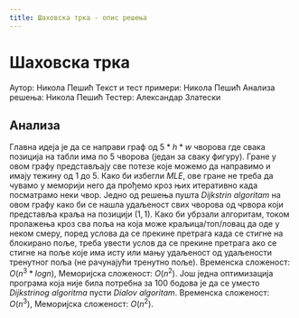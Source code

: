 ```yaml
---
title: Шаховска трка - опис решења
---
```


# Шаховска трка

Аутор: Никола Пешић
Текст и тест примери: Никола Пешић
Анализа решења: Никола Пешић
Тестер: Александар Златески

## Анализа

Главна идеја је да се направи граф од $5*h*w$ чворова где свака позиција на табли има по 5 чворова (један за сваку фигуру). Гране у овом графу представљају све потезе које можемо да направимо и имају тежину од 1 до 5. Како би избегли $MLE$, ове гране не треба да чувамо у меморији него да прођемо кроз њих итеративно када посматрамо неки чвор.
Једно од решења пушта $Dijkstrin~algoritam$ на овом графу како би се нашла удаљеност свих чворова од чрвора који представља краља на позицији $(1,1)$. 
Како би убрзали алгоритам, током пролажења кроз сва поља на која може краљица/топ/ловац да оде у неком смеру, поред услова да се прекине претрага када се стигне на блокирано поље, треба увести услов да се прекине претрага ако се стигне на поље које има исту или мању удаљеност од удаљености тренутног поља (не рачунајући тренутно поље).
Временска сложеност: $O(n^3 * log n)$, Меморијска сложеност: $O(n^2)$.
Још једна оптимизација програма која није била потребна за $100$ бодова је да се уместо $Dijkstrinog~algoritma$ пусти $Dialov~algoritam$.
Временска сложеност: $O(n^3)$, Меморијска сложеност: $O(n^2)$.
